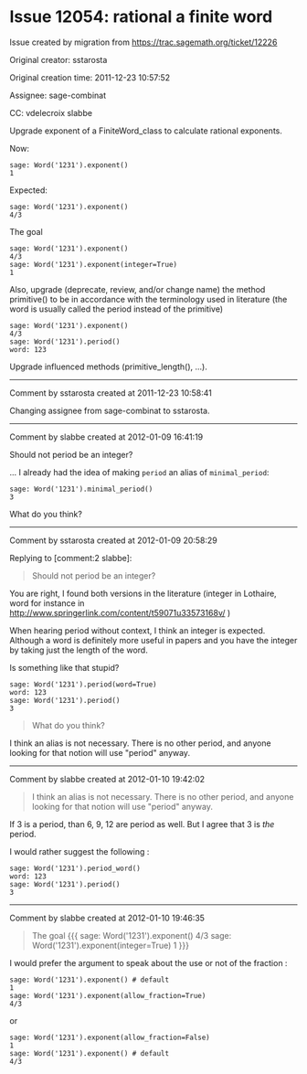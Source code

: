 # Issue 12054: rational a finite word

Issue created by migration from https://trac.sagemath.org/ticket/12226

Original creator: sstarosta

Original creation time: 2011-12-23 10:57:52

Assignee: sage-combinat

CC:  vdelecroix slabbe

Upgrade exponent of a FiniteWord_class to calculate rational exponents.

Now:

```
sage: Word('1231').exponent()
1
```


Expected:

```
sage: Word('1231').exponent()
4/3
```


The goal

```
sage: Word('1231').exponent()
4/3
sage: Word('1231').exponent(integer=True)
1
```



Also, upgrade (deprecate, review, and/or change name) the method primitive() to be in accordance with the terminology used in literature (the word is usually called the period instead of the primitive)

```
sage: Word('1231').exponent()
4/3
sage: Word('1231').period()
word: 123
```


Upgrade influenced methods (primitive_length(), ...).


---

Comment by sstarosta created at 2011-12-23 10:58:41

Changing assignee from sage-combinat to sstarosta.


---

Comment by slabbe created at 2012-01-09 16:41:19

Should not period be an integer?

... I already had the idea of making `period` an alias of `minimal_period`:


```
sage: Word('1231').minimal_period()
3
```


What do you think?


---

Comment by sstarosta created at 2012-01-09 20:58:29

Replying to [comment:2 slabbe]:
> Should not period be an integer?

You are right, I found both versions in the literature (integer in Lothaire, word for instance in http://www.springerlink.com/content/t59071u33573168v/ )

When hearing period without context, I think an integer is expected. Although a word is definitely more useful in papers and you have the integer by taking just the length of the word.

Is something like that stupid?

```
sage: Word('1231').period(word=True)
word: 123
sage: Word('1231').period()
3
```




> What do you think?

I think an alias is not necessary. There is no other period, and anyone looking for that notion will use "period" anyway.


---

Comment by slabbe created at 2012-01-10 19:42:02

> I think an alias is not necessary. There is no other period, and anyone looking for that notion will use "period" anyway.

If 3 is a period, than 6, 9, 12 are period as well. But I agree that 3 is *the* period. 

I would rather suggest the following :


```
sage: Word('1231').period_word()
word: 123
sage: Word('1231').period()
3
```



---

Comment by slabbe created at 2012-01-10 19:46:35

> The goal
> {{{
> sage: Word('1231').exponent()
> 4/3
> sage: Word('1231').exponent(integer=True)
> 1
> }}}

I would prefer the argument to speak about the use or not of the fraction :


```
sage: Word('1231').exponent() # default
1
sage: Word('1231').exponent(allow_fraction=True)
4/3
```


or 


```
sage: Word('1231').exponent(allow_fraction=False)
1
sage: Word('1231').exponent() # default
4/3
```

